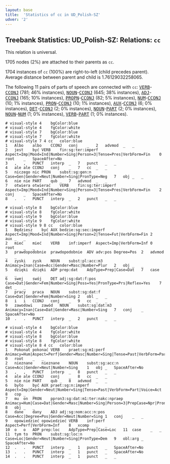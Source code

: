 ```yaml
---
layout: base
title:  'Statistics of cc in UD_Polish-SZ'
udver: '2'
---
```


## Treebank Statistics: UD_Polish-SZ: Relations: `cc`

This relation is universal.

1705 nodes (2%) are attached to their parents as `cc`.

1704 instances of `cc` (100%) are right-to-left (child precedes parent).
Average distance between parent and child is 1.76129032258065.

The following 11 pairs of parts of speech are connected with `cc`: <tt><a href="pl_sz-pos-VERB.html">VERB</a></tt>-<tt><a href="pl_sz-pos-CCONJ.html">CCONJ</a></tt> (781; 46% instances), <tt><a href="pl_sz-pos-NOUN.html">NOUN</a></tt>-<tt><a href="pl_sz-pos-CCONJ.html">CCONJ</a></tt> (645; 38% instances), <tt><a href="pl_sz-pos-ADJ.html">ADJ</a></tt>-<tt><a href="pl_sz-pos-CCONJ.html">CCONJ</a></tt> (165; 10% instances), <tt><a href="pl_sz-pos-PROPN.html">PROPN</a></tt>-<tt><a href="pl_sz-pos-CCONJ.html">CCONJ</a></tt> (82; 5% instances), <tt><a href="pl_sz-pos-NUM.html">NUM</a></tt>-<tt><a href="pl_sz-pos-CCONJ.html">CCONJ</a></tt> (10; 1% instances), <tt><a href="pl_sz-pos-PRON.html">PRON</a></tt>-<tt><a href="pl_sz-pos-CCONJ.html">CCONJ</a></tt> (10; 1% instances), <tt><a href="pl_sz-pos-AUX.html">AUX</a></tt>-<tt><a href="pl_sz-pos-CCONJ.html">CCONJ</a></tt> (6; 0% instances), <tt><a href="pl_sz-pos-DET.html">DET</a></tt>-<tt><a href="pl_sz-pos-CCONJ.html">CCONJ</a></tt> (2; 0% instances), <tt><a href="pl_sz-pos-NOUN.html">NOUN</a></tt>-<tt><a href="pl_sz-pos-PART.html">PART</a></tt> (2; 0% instances), <tt><a href="pl_sz-pos-NOUN.html">NOUN</a></tt>-<tt><a href="pl_sz-pos-NUM.html">NUM</a></tt> (1; 0% instances), <tt><a href="pl_sz-pos-VERB.html">VERB</a></tt>-<tt><a href="pl_sz-pos-PART.html">PART</a></tt> (1; 0% instances).


~~~ conllu
# visual-style 4	bgColor:blue
# visual-style 4	fgColor:white
# visual-style 7	bgColor:blue
# visual-style 7	fgColor:white
# visual-style 7 4 cc	color:blue
1	Albo	albo	CCONJ	conj	_	2	advmod	_	_
2	jest	być	VERB	fin:sg:ter:imperf	Aspect=Imp|Mood=Ind|Number=Sing|Person=3|Tense=Pres|VerbForm=Fin	0	root	_	SpaceAfter=No
3	,	,	PUNCT	interp	_	7	punct	_	_
4	ale	ale	CCONJ	conj	_	7	cc	_	_
5	niczego	nic	PRON	subst:sg:gen:n	Case=Gen|Gender=Neut|Number=Sing|PronType=Neg	7	obj	_	_
6	nie	nie	PART	qub	_	7	advmod	_	_
7	otwiera	otwierać	VERB	fin:sg:ter:imperf	Aspect=Imp|Mood=Ind|Number=Sing|Person=3|Tense=Pres|VerbForm=Fin	2	conj	_	SpaceAfter=No
8	.	.	PUNCT	interp	_	2	punct	_	_

~~~


~~~ conllu
# visual-style 8	bgColor:blue
# visual-style 8	fgColor:white
# visual-style 9	bgColor:blue
# visual-style 9	fgColor:white
# visual-style 9 8 cc	color:blue
1	Będziesz	być	AUX	bedzie:sg:sec:imperf	Aspect=Imp|Mood=Ind|Number=Sing|Person=2|Tense=Fut|VerbForm=Fin	2	aux	_	_
2	mieć	mieć	VERB	inf:imperf	Aspect=Imp|VerbForm=Inf	0	root	_	_
3	prawdopodobnie	prawdopodobnie	ADV	adv:pos	Degree=Pos	2	advmod	_	_
4	zyski	zysk	NOUN	subst:pl:acc:m3	Animacy=Inan|Case=Acc|Gender=Masc|Number=Plur	2	obj	_	_
5	dzięki	dzięki	ADP	prep:dat	AdpType=Prep|Case=Dat	7	case	_	_
6	swej	swój	DET	adj:sg:dat:f:pos	Case=Dat|Gender=Fem|Number=Sing|Poss=Yes|PronType=Prs|Reflex=Yes	7	det	_	_
7	pracy	praca	NOUN	subst:sg:dat:f	Case=Dat|Gender=Fem|Number=Sing	2	obl	_	_
8	i	i	CCONJ	conj	_	9	cc	_	_
9	zawodowi	zawód	NOUN	subst:sg:dat:m3	Animacy=Inan|Case=Dat|Gender=Masc|Number=Sing	7	conj	_	SpaceAfter=No
10	.	.	PUNCT	interp	_	2	punct	_	_

~~~


~~~ conllu
# visual-style 4	bgColor:blue
# visual-style 4	fgColor:white
# visual-style 8	bgColor:blue
# visual-style 8	fgColor:white
# visual-style 8 4 cc	color:blue
1	Pokonał	pokonać	VERB	praet:sg:m1:perf	Animacy=Hum|Aspect=Perf|Gender=Masc|Number=Sing|Tense=Past|VerbForm=Part|Voice=Act	0	root	_	_
2	nieznane	nieznane	NOUN	subst:sg:acc:n	Case=Acc|Gender=Neut|Number=Sing	1	obj	_	SpaceAfter=No
3	,	,	PUNCT	interp	_	8	punct	_	_
4	ale	ale	CCONJ	conj	_	8	cc	_	_
5	nie	nie	PART	qub	_	8	advmod	_	_
6	było	być	AUX	praet:sg:n:imperf	Aspect=Imp|Gender=Neut|Number=Sing|Tense=Past|VerbForm=Part|Voice=Act	8	cop	_	_
7	mu	on	PRON	ppron3:sg:dat:m1:ter:nakc:npraep	Animacy=Hum|Case=Dat|Gender=Masc|Number=Sing|Person=3|PrepCase=Npr|PronType=Prs|Variant=Short	8	obj	_	_
8	dane	dany	ADJ	adj:sg:nom:acc:n:pos	Case=Acc|Degree=Pos|Gender=Neut|Number=Sing	1	conj	_	_
9	opowiedzieć	opowiedzieć	VERB	inf:perf	Aspect=Perf|VerbForm=Inf	8	xcomp	_	_
10	o	o	ADP	prep:loc	AdpType=Prep|Case=Loc	11	case	_	_
11	tym	to	PRON	subst:sg:loc:n	Case=Loc|Gender=Neut|Number=Sing|PronType=Dem	9	obl:arg	_	SpaceAfter=No
12	.	.	PUNCT	interp	_	1	punct	_	SpaceAfter=No
13	.	.	PUNCT	interp	_	1	punct	_	SpaceAfter=No
14	.	.	PUNCT	interp	_	1	punct	_	_

~~~


